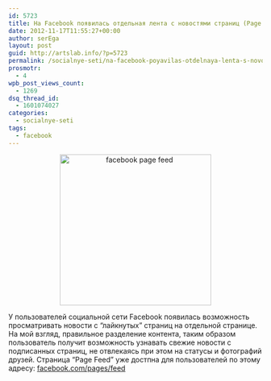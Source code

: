 ```yaml
---
id: 5723
title: На Facebook появилась отдельная лента с новостями страниц (Page Feed)
date: 2012-11-17T11:55:27+00:00
author: serEga
layout: post
guid: http://artslab.info/?p=5723
permalink: /socialnye-seti/na-facebook-poyavilas-otdelnaya-lenta-s-novostyami-stranic-page-feed/
prosmotr:
  - 4
wpb_post_views_count:
  - 1269
dsq_thread_id:
  - 1601074027
categories:
  - socialnye-seti
tags:
  - facebook
---
```

<center>
  <img src="{{site.img_cdn}}/Facebook.png" alt="facebook page feed" title="Facebook" width="300" height="300" class="aligncenter size-full wp-image-4388" srcset="{{site.img_cdn}}/Facebook.png 300w, {{site.img_cdn}}/Facebook-100x100.png 100w, {{site.img_cdn}}/Facebook-150x150.png 150w" sizes="(max-width: 300px) 100vw, 300px" />
</center>

У пользователей социальной сети Facebook появилась возможность просматривать новости с &#8220;лайкнутых&#8221; страниц на отдельной странице. На мой взгляд, правильное разделение контента, таким образом пользователь получит возможность узнавать свежие новости с подписанных страниц, не отвлекаясь при этом на статусы и фотографий друзей. Страница &#8220;Page Feed&#8221; уже достпна для пользователей по этому адресу: [facebook.com/pages/feed](https://www.facebook.com/pages/feed)
